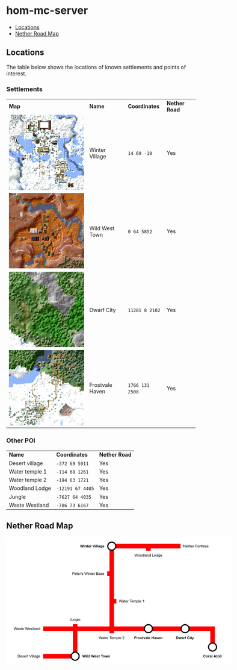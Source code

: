 # hom-mc-server

* [Locations](#locations)
* [Nether Road Map](#nether-road-map)

## Locations

The table below shows the locations of known settlements and points of interest.

### Settlements

<table>
  <tr>
    <td><b>Map</b></td>
    <td><b>Name</b></td>
    <td><b>Coordinates</b></td>
    <td><b>Nether Road</b></td>
  </tr>
  <tr>
    <td><img src="assets/images/winter-village.png" style="max-width: 200px"></img></td>
    <td>Winter Village</td>
    <td><code>14 69 -10</code></td>
    <td>Yes</td>
  </tr>
  <tr>
    <td><img src="assets/images/wild-west-town.png" style="max-width: 200px"></img></td>
    <td>Wild West Town</td>
    <td><code>0 64 5852</code></td>
    <td>Yes</td>
  </tr>
  <tr>
    <td><img src="assets/images/dwarf-city.png" style="max-width: 200px"></img></td>
    <td>Dwarf City</td>
    <td><code>11281 8 2102</code></td>
    <td>Yes</td>
  </tr>
  <tr>
    <td><img src="assets/images/frostvale-haven.png" style="max-width: 200px"></img></td>
    <td>Frostvale Haven</td>
    <td><code>1766 131 2508</code></td>
    <td>Yes</td>
  </tr>
</table>

### Other POI

<table>
  <tr>
    <td><b>Name</b></td>
    <td><b>Coordinates</b></td>
    <td><b>Nether Road</b></td>
  </tr>
  <tr>
    <td>Desert village</td>
    <td><code>-372 69 5911</code></td>
    <td>Yes</td>
  </tr>
  <tr>
    <td>Water temple 1</td>
    <td><code>-114 68 1261</code></td>
    <td>Yes</td>
  </tr>
  <tr>
    <td>Water temple 2</td>
    <td><code>-194 63 1721</code></td>
    <td>Yes</td>
  </tr>
  <tr>
    <td>Woodland Lodge</td>
    <td><code>-12191 67 4405</code></td>
    <td>Yes</td>
  </tr>
  <tr>
    <td>Jungle</td>
    <td><code>-7627 64 4035</code></td>
    <td>Yes</td>
  </tr>
  <tr>
    <td>Waste Westland</td>
    <td><code>-786 73 6167</code></td>
    <td>Yes</td>
  </tr>
</table>

## Nether Road Map

<img src="assets/images/nether-roads.drawio.png" style="max-width: 600px; margin: 0px auto"></img>